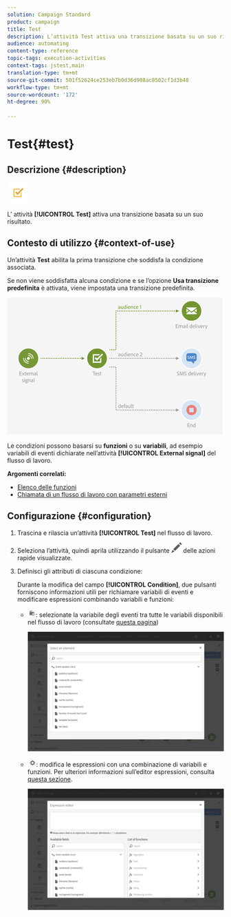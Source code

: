 ```yaml
---
solution: Campaign Standard
product: campaign
title: Test
description: L’attività Test attiva una transizione basata su un suo risultato.
audience: automating
content-type: reference
topic-tags: execution-activities
context-tags: jstest,main
translation-type: tm+mt
source-git-commit: 501f52624ce253eb7b0d36d908ac8502cf1d3b48
workflow-type: tm+mt
source-wordcount: '172'
ht-degree: 90%

---
```



# Test{#test}

## Descrizione {#description}

![](assets/test.png)

L’ attività **[!UICONTROL Test]** attiva una transizione basata su un suo risultato.

## Contesto di utilizzo {#context-of-use}

Un’attività **Test** abilita la prima transizione che soddisfa la condizione associata.

Se non viene soddisfatta alcuna condizione e se l’opzione **Usa transizione predefinita** è attivata, viene impostata una transizione predefinita.

![](assets/wkf_test_activity_example.png)

Le condizioni possono basarsi su **funzioni** o su **variabili**, ad esempio variabili di eventi dichiarate nell’attività **[!UICONTROL External signal]** del flusso di lavoro.

**Argomenti correlati:**

* [Elenco delle funzioni](../../automating/using/list-of-functions.md)
* [Chiamata di un flusso di lavoro con parametri esterni](../../automating/using/calling-a-workflow-with-external-parameters.md)

## Configurazione {#configuration}

1. Trascina e rilascia un’attività **[!UICONTROL Test]** nel flusso di lavoro.
1. Seleziona l’attività, quindi aprila utilizzando il pulsante ![](assets/edit_darkgrey-24px.png) delle azioni rapide visualizzate.
1. Definisci gli attributi di ciascuna condizione:

   Durante la modifica del campo **[!UICONTROL Condition]**, due pulsanti forniscono informazioni utili per richiamare variabili di eventi e modificare espressioni combinando variabili e funzioni:

   * ![](assets/extsignal_picker.png): selezionate la variabile degli eventi tra tutte le variabili disponibili nel flusso di lavoro (consultate [questa pagina](../../automating/using/customizing-workflow-external-parameters.md))

      ![](assets/wkf_test_activity_variables.png)

   * ![](assets/extsignal_expression_editor.png): modifica le espressioni con una combinazione di variabili e funzioni. Per ulteriori informazioni sull’editor espressioni, consulta [questa sezione](../../automating/using/advanced-expression-editing.md).

      ![](assets/wkf_test_activity_variables_expression.png)
